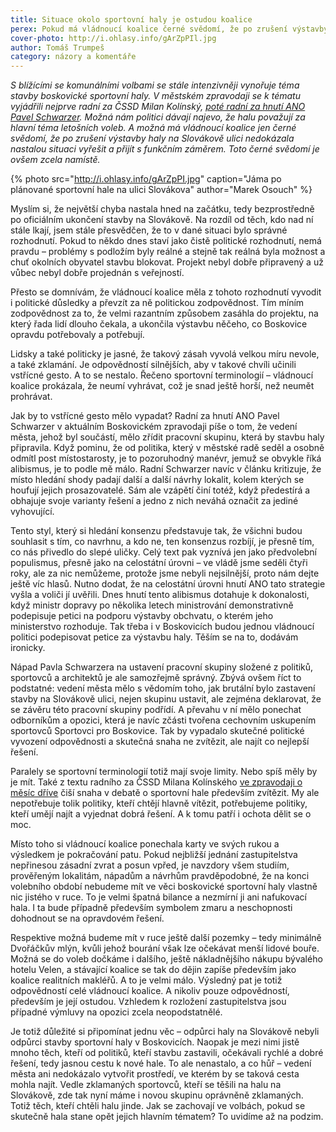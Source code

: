 ```yaml
---
title: Situace okolo sportovní haly je ostudou koalice
perex: Pokud má vládnoucí koalice černé svědomí, že po zrušení výstavby haly na Slovákově ulici nedokázala nastalou situaci vyřešit a přijít s funkčním záměrem, má je zcela oprávněně.
cover-photo: http://i.ohlasy.info/gArZpPIl.jpg
author: Tomáš Trumpeš
category: názory a komentáře
---
```


*S blížícími se komunálními volbami se stále intenzivněji vynořuje téma stavby boskovické sportovní haly. V městském zpravodaji se k tématu vyjádřili nejprve radní za ČSSD Milan Kolínský, [poté radní za hnutí ANO Pavel Schwarzer](http://www.boskovice.cz/assets/File.ashx?id_org=832&id_dokumenty=33065). Možná nám politici dávají najevo, že halu považují za hlavní téma letošních voleb. A možná má vládnoucí koalice jen černé svědomí, že po zrušení výstavby haly na Slovákově ulici nedokázala nastalou situaci vyřešit a přijít s funkčním záměrem. Toto černé svědomí je ovšem zcela namístě.*

{% photo src="http://i.ohlasy.info/gArZpPI.jpg" caption="Jáma po plánované sportovní hale na ulici Slovákova" author="Marek Osouch" %}

Myslím si, že největší chyba nastala hned na začátku, tedy bezprostředně po oficiálním ukončení stavby na Slovákově. Na rozdíl od těch, kdo nad ní stále lkají, jsem stále přesvědčen, že to v dané situaci bylo správné rozhodnutí. Pokud to někdo dnes staví jako čistě politické rozhodnutí, nemá pravdu – problémy s podložím byly reálné a stejně tak reálná byla možnost a chuť okolních obyvatel stavbu blokovat. Projekt nebyl dobře připravený a už vůbec nebyl dobře projednán s veřejností. 

Přesto se domnívám, že vládnoucí koalice měla z tohoto rozhodnutí vyvodit i politické důsledky a převzít za ně politickou zodpovědnost. Tím míním zodpovědnost za to, že velmi razantním způsobem zasáhla do projektu, na který řada lidí dlouho čekala, a ukončila výstavbu něčeho, co Boskovice opravdu potřebovaly a potřebují.

Lidsky a také politicky je jasné, že takový zásah vyvolá velkou míru nevole, a také zklamání. Je odpovědností silnějších, aby v takové chvíli učinili vstřícné gesto. A to se nestalo. Řečeno sportovní terminologií – vládnoucí koalice prokázala, že neumí vyhrávat, což je snad ještě horší, než neumět prohrávat.

Jak by to vstřícné gesto mělo vypadat? Radní za hnutí ANO Pavel Schwarzer v aktuálním Boskovickém zpravodaji píše o tom, že vedení města, jehož byl součástí, mělo zřídit pracovní skupinu, která by stavbu haly připravila. Když pominu, že od politika, který v městské radě seděl a osobně odmítl post místostarosty, je to pozoruhodný manévr, jemuž se obvykle říká alibismus, je to podle mě málo. Radní Schwarzer navíc v článku kritizuje, že místo hledání shody padají další a další návrhy lokalit, kolem kterých se houfují jejich prosazovatelé. Sám ale vzápětí činí totéž, když předestírá a obhajuje svoje varianty řešení a jedno z nich neváhá označit za jediné vyhovující.

Tento styl, který si hledání konsenzu představuje tak, že všichni budou souhlasit s tím, co navrhnu, a kdo ne, ten konsenzus rozbíjí, je přesně tím, co nás přivedlo do slepé uličky. Celý text pak vyznívá jen jako předvolební populismus, přesně jako na celostátní úrovni – ve vládě jsme seděli čtyři roky, ale za nic nemůžeme, protože jsme nebyli nejsilnější, proto nám dejte ještě víc hlasů. Nutno dodat, že na celostátní úrovni hnutí ANO tato strategie vyšla a voliči jí uvěřili. Dnes hnutí tento alibismus dotahuje k dokonalosti, když ministr dopravy po několika letech ministrování demonstrativně podepisuje petici na podporu výstavby obchvatu, o kterém jeho ministerstvo rozhoduje. Tak třeba i v Boskovicích budou jednou vládnoucí politici podepisovat petice za výstavbu haly. Těším se na to, dodávám ironicky.

Nápad Pavla Schwarzera na ustavení pracovní skupiny složené z politiků, sportovců a architektů je ale samozřejmě správný. Zbývá ovšem říct to podstatné: vedení města mělo s vědomím toho, jak brutální bylo zastavení stavby na Slovákově ulici, nejen skupinu ustavit, ale zejména deklarovat, že se závěru této pracovní skupiny podřídí. A převahu v ní mělo ponechat odborníkům a opozici, která je navíc zčásti tvořena cechovním uskupením sportovců Sportovci pro Boskovice. Tak by vypadalo skutečné politické vyvození odpovědnosti a skutečná snaha ne zvítězit, ale najít co nejlepší řešení.

Paralely se sportovní terminologií totiž mají svoje limity. Nebo spíš měly by je mít. Také z textu radního za ČSSD Milana Kolínského [ve zpravodaji o měsíc dříve](http://www.boskovice.cz/assets/File.ashx?id_org=832&id_dokumenty=32881) čiší snaha v debatě o sportovní hale především zvítězit. My ale nepotřebuje tolik politiky, kteří chtějí hlavně vítězit, potřebujeme politiky, kteří umějí najít a vyjednat dobrá řešení. A k tomu patří i ochota dělit se o moc.

Místo toho si vládnoucí koalice ponechala karty ve svých rukou a výsledkem je pokračování patu. Pokud nejbližší jednání zastupitelstva nepřinesou zásadní zvrat a posun vpřed, je navzdory všem studiím, prověřeným lokalitám, nápadům a návrhům pravděpodobné, že na konci volebního období nebudeme mít ve věci boskovické sportovní haly vlastně nic jistého v ruce. To je velmi špatná bilance a nezmírní ji ani nafukovací hala. I ta bude případně především symbolem zmaru a neschopnosti dohodnout se na opravdovém řešení.

Respektive možná budeme mít v ruce ještě další pozemky – tedy minimálně Dvořáčkův mlýn, kvůli jehož bourání však lze očekávat menší lidové bouře. Možná se do voleb dočkáme i dalšího, ještě nákladnějšího nákupu bývalého hotelu Velen, a stávající koalice se tak do dějin zapíše především jako koalice realitních makléřů. A to je velmi málo. Výsledný pat je totiž odpovědností celé vládnoucí koalice. A nikoliv pouze odpovědností, především je její ostudou. Vzhledem k rozložení zastupitelstva jsou případné výmluvy na opozici zcela neopodstatnělé.

Je totiž důležité si připomínat jednu věc – odpůrci haly na Slovákově nebyli odpůrci stavby sportovní haly v Boskovicích. Naopak je mezi nimi jistě mnoho těch, kteří od politiků, kteří stavbu zastavili, očekávali rychlé a dobré řešení, tedy jasnou cestu k nové hale. To ale nenastalo, a co hůř – vedení města ani nedokázalo vytvořit prostředí, ve kterém by se taková cesta mohla najít. Vedle zklamaných sportovců, kteří se těšili na halu na Slovákově, zde tak nyní máme i novou skupinu oprávněně zklamaných. Totiž těch, kteří chtěli halu jinde. Jak se zachovají ve volbách, pokud se skutečně hala stane opět jejich hlavním tématem? To uvidíme až na podzim.
